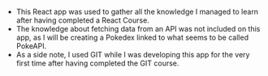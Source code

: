 - This React app was used to gather all the knowledge I managed to learn after having completed a React Course. 
- The knowledge about fetching data from an API was not included on this app, as I will be creating a Pokedex linked to what seems to be called PokeAPI.
- As a side note, I used GIT while I was developing this app for the very first time after having completed the GIT course. 
